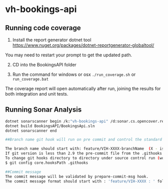 # vh-bookings-api


## Running code coverage

1. Install the report generator dotnet tool
https://www.nuget.org/packages/dotnet-reportgenerator-globaltool/

You may need to restart your prompt to get the updated path.

2. CD into the BookingsAPI folder

3. Run the command for windows or osx `./run_coverage.sh` or `run_coverage.bat`

The coverage report will open automatically after run, joining the results for both integration and unit tests.

## Running Sonar Analysis

``` bash
dotnet sonarscanner begin /k:"vh-bookings-api" /d:sonar.cs.opencover.reportsPaths="BookingsAPI/Artifacts/Coverage/coverage.opencover.xml" /d:sonar.coverage.exclusions="Bookings.API/Program.cs,Bookings.API/Startup.cs,Bookings.API/Extensions/**,Bookings.API/Swagger/**,Bookings.API/ConfigureServicesExtensions.cs,Testing.Common/**,Bookings.Common/**,Bookings.DAL/Mappings/**,Bookings.DAL/SeedData/**,Bookings.DAL/BookingsDbContext.cs,Bookings.DAL/**/DesignTimeHearingsContextFactory.cs,Bookings.DAL/Migrations/**,Bookings.Domain/Ddd/**,Bookings.Domain/Validations/**,Bookings.DAL/Commands/Core/**,Bookings.DAL/Queries/Core/**" /d:sonar.cpd.exclusions="Bookings.DAL/Migrations/**" /d:sonar.verbose=true
dotnet build BookingsAPI/BookingsApi.sln
dotnet sonarscanner end

##Branch name git hook will run on pre commit and control the standard for new branch name.

The branch name should start with: feature/VIH-XXXX-branchName  (X - is digit).
If git version is less than 2.9 the pre-commit file from the .githooks folder need copy to local .git/hooks folder.
To change git hooks directory to directory under source control run (works only for git version 2.9 or greater) :
$ git config core.hooksPath .githooks

##Commit message 
The commit message will be validated by prepare-commit-msg hook.
The commit message format should start with : 'feature/VIH-XXXX : ' folowing by 8 or more characters description of commit, otherwise the warning message will be presented.

```